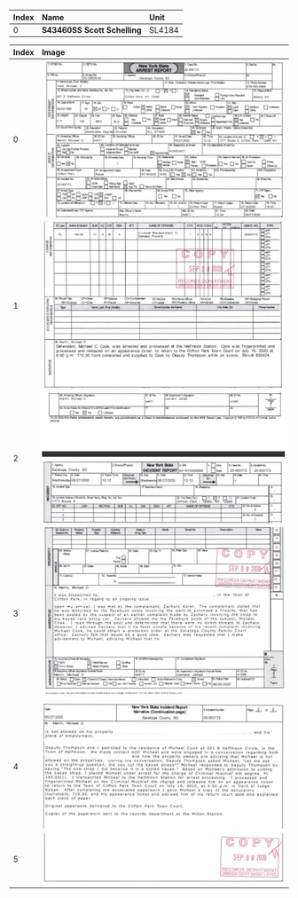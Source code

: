 | Index | Name                         | Unit   |
|:------|:-----------------------------|:-------|
| 0     | **S43460SS Scott Schelling** | SL4184 |

| Index | Image                                                                                          |
|:------|:-----------------------------------------------------------------------------------------------|
| 0     | ![01.jpg](https://github.com/mcc85s/FightingEntropy/blob/main/Records/SCSO-2020-003173/01.jpg) |
| 1     | ![02.jpg](https://github.com/mcc85s/FightingEntropy/blob/main/Records/SCSO-2020-003173/02.jpg) |
| 2     | ![03.jpg](https://github.com/mcc85s/FightingEntropy/blob/main/Records/SCSO-2020-003173/03.jpg) |
| 3     | ![04.jpg](https://github.com/mcc85s/FightingEntropy/blob/main/Records/SCSO-2020-003173/04.jpg) |
| 4     | ![05.jpg](https://github.com/mcc85s/FightingEntropy/blob/main/Records/SCSO-2020-003173/05.jpg) |
| 5     | ![06.jpg](https://github.com/mcc85s/FightingEntropy/blob/main/Records/SCSO-2020-003173/06.jpg) |
